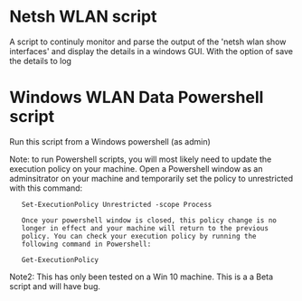 # Netsh WLAN script
A script to continuly monitor and parse the output of the 'netsh wlan show interfaces' and display the details in a windows GUI. With the option of save the details to log 

# Windows WLAN Data Powershell script

 Run this script from a Windows powershell (as admin) 

 Note: 
       to run Powershell scripts, you will most likely need to update
       the execution policy on your machine. Open a Powershell window
       as an adminsitrator on your machine and temporarily set the policy
       to unrestricted with this command:

       Set-ExecutionPolicy Unrestricted -scope Process

       Once your powershell window is closed, this policy change is no
       longer in effect and your machine will return to the previous
       policy. You can check your execution policy by running the 
       following command in Powershell:

       Get-ExecutionPolicy

 Note2: 
        This has only been tested on a Win 10 machine. This is a a Beta script and will have bug. 

